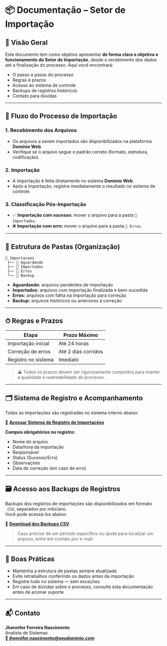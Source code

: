 
# 📦 Documentação – Setor de Importação

## 🧭 Visão Geral

Este documento tem como objetivo apresentar **de forma clara e objetiva o funcionamento do Setor de Importação**, desde o recebimento dos dados até a finalização do processo. Aqui você encontrará:

- O passo a passo do processo  
- Regras e prazos  
- Acesso ao sistema de controle  
- Backups de registros históricos  
- Contato para dúvidas  

---

## 🔄 Fluxo do Processo de Importação

### 1. Recebimento dos Arquivos
- Os arquivos a serem importados são disponibilizados na plataforma **Domínio Web**.
- Verifique se o arquivo segue o padrão correto (formato, estrutura, codificação).

### 2. Importação
- A importação é feita diretamente no sistema **Domínio Web**.
- Após a importação, registre imediatamente o resultado no sistema de controle.

### 3. Classificação Pós-Importação
- ✅ **Importação com sucesso:** mover o arquivo para a pasta `📁 Importados`.
- ❌ **Importação com erro:** mover o arquivo para a pasta `📁 Erros`.

---

## 📁 Estrutura de Pastas (Organização)

```
📁 Importacoes
 ├── 📁 Aguardando
 ├── 📁 Importados
 ├── 📁 Erros
 └── 📁 Backup
```

- **Aguardando:** arquivos pendentes de importação  
- **Importados:** arquivos com importação finalizada e bem-sucedida  
- **Erros:** arquivos com falha na importação para correção  
- **Backup:** arquivos históricos ou anteriores à correção  

---

## ⏱ Regras e Prazos

| Etapa                  | Prazo Máximo        |
|-----------------------|---------------------|
| Importação inicial     | Até 24 horas        |
| Correção de erros      | Até 2 dias corridos |
| Registro no sistema    | Imediato            |

> ⚠️ Todos os prazos devem ser rigorosamente cumpridos para manter a qualidade e rastreabilidade do processo.

---

## 🗂 Sistema de Registro e Acompanhamento

Todas as importações são registradas no sistema interno abaixo:

🔗 **[Acessar Sistema de Registro de Importações](https://seu-sistema-de-controle.com)**

**Campos obrigatórios no registro:**

- Nome do arquivo  
- Data/hora da importação  
- Responsável  
- Status (Sucesso/Erro)  
- Observações  
- Data de correção (em caso de erro)

---

## 🗃 Acesso aos Backups de Registros

Backups dos registros de importações são disponibilizados em formato `.CSV`, separados por mês/ano.  
Você pode acessá-los abaixo:

📁 **[Download dos Backups CSV](https://link-do-drive-ou-repositório.com/backups)**

> Caso precise de um período específico ou ajuda para localizar um arquivo, entre em contato por e-mail.

---

## 📌 Boas Práticas

- Mantenha a estrutura de pastas sempre atualizada  
- Evite retrabalhos conferindo os dados antes da importação  
- Registre tudo no sistema — sem exceções  
- Em caso de dúvidas sobre o processo, consulte esta documentação antes de acionar suporte  

---

## 📬 Contato

**Jhennifer Ferreira Nascimento**  
Analista de Sistemas  
📧 **jhennifer.nascimento@seudominio.com**
